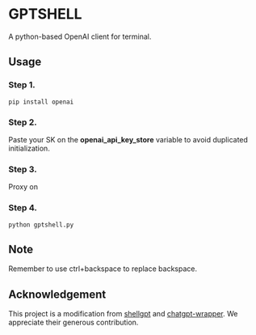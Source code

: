 # GPTSHELL #  

A python-based OpenAI client for terminal.

## Usage  

### Step 1. ###

 `pip install openai`

### Step 2. ###

Paste your SK on the **openai_api_key_store** variable to avoid duplicated initialization.

### Step 3. ###

Proxy on

### Step 4. ###

`python gptshell.py` 

## Note  

Remember to use ctrl+backspace to replace backspace.

## Acknowledgement  

This project is a modification from [shellgpt](https://github.com/z0nd3rl1ng/shellgpt) and [chatgpt-wrapper](https://github.com/mmabrouk/chatgpt-wrapper). We appreciate their generous contribution.
